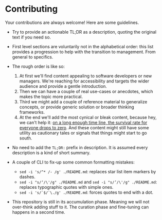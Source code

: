 # Contributing

Your contributions are always welcome! Here are some guidelines.

- Try to provide an actionable TL;DR as a description, quoting the original text if you need so.

- First level sections are voluntarily not in the alphabetical order: this
list provides a progression to help with the transition to management. From
general to specifics.

- The rough order is like so:

  1. At first we'll find content appealing to software developers or new managers. We're reaching for accessibility and targets the wider audience and provide a gentle introduction.
  1. Then we can have a couple of real use-cases or anecdotes, which makes the topic more practical.
  1. Third we might add a couple of reference material to generalize concepts, or provide generic solution or broader thinking frameworks.
  1. At the end we'll add the most cynical or bleak content, because hey, we can't help it: [on a long enough time line, the survival rate for everyone drops to zero](https://www.goodreads.com/quotes/26639-on-a-long-enough-time-line-the-survival-rate-for). And these content might still have some utility as cautionary tales or signals that things might start to go south.

- No need to add the `TL;DR:` prefix in description. It is assumed every description is a kind of short summary.

- A couple of CLI to fix-up some common formatting mistakes:

  - ``sed -i 's/^* /- /g' ./README.md``: replaces star list item markers by
      dashes.
  - ``sed -i "s/‘/\'/g" ./README.md`` and ``sed -i "s/’/\'/g" ./README.md``:
      replaces typographic quotes with simple ones.
  - ``sed -i 's/`$/`\./g' ./README.md``: forces quotes to end with a dot.

- This repository is still in its accumulation phase. Meaning we will not over-think adding stuff to it. The curation phase and fine-tuning can happens in a second time.
